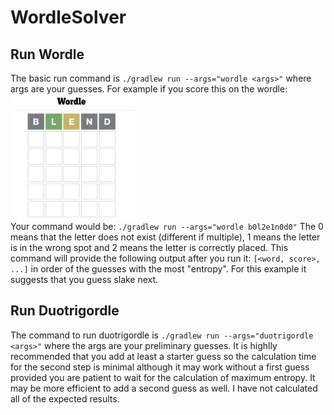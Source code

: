# WordleSolver
## Run Wordle
The basic run command is ``./gradlew run --args="wordle <args>"`` where args are your guesses.
For example if you score this on the wordle:<br />
<img src="https://github.com/brendancron/WordleSolver/blob/main/misc/blend.png" width="200" height="200" /><br />
Your command would be: ``./gradlew run --args="wordle b0l2e1n0d0"`` The 0 means that the letter does not exist (different if multiple), 1 means the letter is in the wrong spot and 2 means the letter is correctly placed.
This command will provide the following output after you run it: 
``[<word, score>, ...]`` in order of the guesses with the most "entropy". For this example it suggests that you guess slake next.

## Run Duotrigordle
The command to run duotrigordle is ``./gradlew run --args="duotrigordle <args>"`` where the args are your preliminary guesses. It is highlly recommended that you add at least a starter guess so the calculation time for the second step is minimal although it may work without a first guess provided you are patient to wait for the calculation of maximum entropy. It may be more efficient to add a second guess as well. I have not calculated all of the expected results.